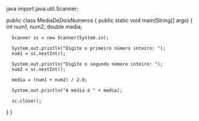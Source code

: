 java
import java.util.Scanner;

public class MediaDeDoisNumeros {
   public static void main(String[] args) {
      int num1, num2;
      double media;

      Scanner sc = new Scanner(System.in);

      System.out.println("Digite o primeiro número inteiro: ");
      num1 = sc.nextInt();

      System.out.println("Digite o segundo número inteiro: ");
      num2 = sc.nextInt();

      media = (num1 + num2) / 2.0;

      System.out.println("A média é " + media);

      sc.close();
   }
}
